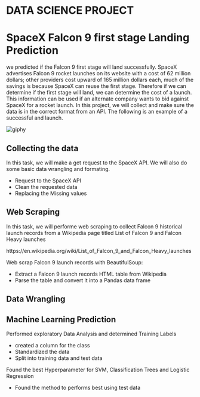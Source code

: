 # DATA SCIENCE PROJECT
# SpaceX Falcon 9 first stage Landing Prediction

<p>
we predicted if the Falcon 9 first stage will land successfully. SpaceX advertises Falcon 9 rocket launches on its website with a cost of 62 million dollars; other providers cost upward of 165 million dollars each, much of the savings is because SpaceX can reuse the first stage. Therefore if we can determine if the first stage will land, we can determine the cost of a launch. This information can be used if an alternate company wants to bid against SpaceX for a rocket launch. In this project, we will collect and make sure the data is in the correct format from an API. The following is an example of a successful and launch.
</p>

![giphy](https://user-images.githubusercontent.com/53977573/173599312-49e7ca1d-6f3b-427c-bc19-10d9a490f5b6.gif)

## Collecting the data
<p>
In this task, we will make a get request to the SpaceX API. We will also do some basic data wrangling and formating.
</p>

<ul>
<li>Request to the SpaceX API</li>
<li>Clean the requested data</li>
<li>Replacing the Missing values</li>
</ul>

## Web Scraping
<p>
In this task, we will  performe web scraping to collect Falcon 9 historical launch records from a Wikipedia page titled List of Falcon 9 and Falcon Heavy launches
</p>
https://en.wikipedia.org/wiki/List_of_Falcon_9_and_Falcon_Heavy_launches
<p>
Web scrap Falcon 9 launch records with BeautifulSoup:
<ul>
<li>Extract a Falcon 9 launch records HTML table from Wikipedia</li>
<li>Parse the table and convert it into a Pandas data frame</li>
</ul>
</p>

## Data Wrangling
## Machine Learning Prediction
<p>
Performed  exploratory Data Analysis and determined Training Labels
</p>
<ul>
<li> created a column for the class</li>
<li> Standardized the data</li>
<li> Split into training data and test data</li>
</ul>
<p>
Found the best Hyperparameter for SVM, Classification Trees and Logistic Regression
</p>
<ul>
<li>Found the method to performs best using test data</li>
</ul>
